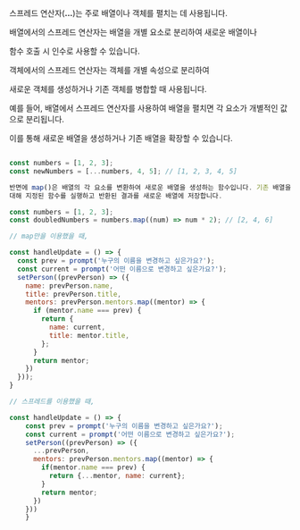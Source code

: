 스프레드 연산자(**...**)는 주로 배열이나 객체를 펼치는 데 사용됩니다.

배열에서의 스프레드 연산자는 배열을 개별 요소로 분리하여 새로운 배열이나 

함수 호출 시 인수로 사용할 수 있습니다.

객체에서의 스프레드 연산자는 객체를 개별 속성으로 분리하여 

새로운 객체를 생성하거나 기존 객체를 병합할 때 사용됩니다.

예를 들어, 배열에서 스프레드 연산자를 사용하여 배열을 펼치면 각 요소가 개별적인 값으로 분리됩니다.

이를 통해 새로운 배열을 생성하거나 기존 배열을 확장할 수 있습니다.

```jsx

const numbers = [1, 2, 3];
const newNumbers = [...numbers, 4, 5]; // [1, 2, 3, 4, 5]

반면에 map()은 배열의 각 요소를 변환하여 새로운 배열을 생성하는 함수입니다. 기존 배열을 변경하지 않고, 각 요소에
대해 지정된 함수를 실행하고 반환된 결과를 새로운 배열에 저장합니다.

const numbers = [1, 2, 3];
const doubledNumbers = numbers.map((num) => num * 2); // [2, 4, 6]

// map만을 이용했을 때,

const handleUpdate = () => {
  const prev = prompt('누구의 이름을 변경하고 싶은가요?');
  const current = prompt('어떤 이름으로 변경하고 싶은가요?');
  setPerson((prevPerson) => ({
    name: prevPerson.name,
    title: prevPerson.title,
    mentors: prevPerson.mentors.map((mentor) => {
      if (mentor.name === prev) {
        return {
          name: current,
          title: mentor.title,
        };
      }
      return mentor;
    })
  }));
}

// 스프레드를 이용했을 때,

const handleUpdate = () => {
    const prev = prompt('누구의 이름을 변경하고 싶은가요?');
    const current = prompt('어떤 이름으로 변경하고 싶은가요?');
    setPerson((prevPerson) => ({
      ...prevPerson,
      mentors: prevPerson.mentors.map((mentor) => {
        if(mentor.name === prev) {
          return {...mentor, name: current};
        }
        return mentor;
      })
    }))
    }
```